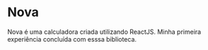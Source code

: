 # Nova

Nova é uma calculadora criada utilizando ReactJS. Minha primeira experiência concluída com esssa biblioteca.